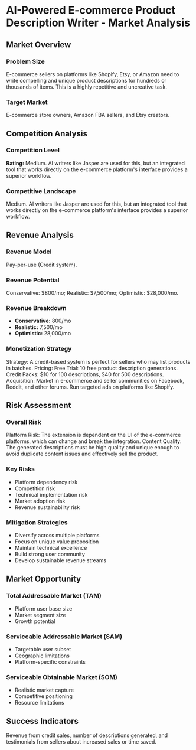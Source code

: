 # AI-Powered E-commerce Product Description Writer - Market Analysis

## Market Overview

### Problem Size
E-commerce sellers on platforms like Shopify, Etsy, or Amazon need to write compelling and unique product descriptions for hundreds or thousands of items. This is a highly repetitive and uncreative task.

### Target Market
E-commerce store owners, Amazon FBA sellers, and Etsy creators.

## Competition Analysis

### Competition Level
**Rating:** Medium. AI writers like Jasper are used for this, but an integrated tool that works directly on the e-commerce platform's interface provides a superior workflow.

### Competitive Landscape
Medium. AI writers like Jasper are used for this, but an integrated tool that works directly on the e-commerce platform's interface provides a superior workflow.

## Revenue Analysis

### Revenue Model
Pay-per-use (Credit system).

### Revenue Potential
Conservative: $800/mo; Realistic: $7,500/mo; Optimistic: $28,000/mo.

### Revenue Breakdown
- **Conservative:** 800/mo
- **Realistic:** 7,500/mo
- **Optimistic:** 28,000/mo

### Monetization Strategy
Strategy: A credit-based system is perfect for sellers who may list products in batches. Pricing: Free Trial: 10 free product description generations. Credit Packs: $10 for 100 descriptions, $40 for 500 descriptions. Acquisition: Market in e-commerce and seller communities on Facebook, Reddit, and other forums. Run targeted ads on platforms like Shopify.

## Risk Assessment

### Overall Risk
Platform Risk: The extension is dependent on the UI of the e-commerce platforms, which can change and break the integration. Content Quality: The generated descriptions must be high quality and unique enough to avoid duplicate content issues and effectively sell the product.

### Key Risks
- Platform dependency risk
- Competition risk
- Technical implementation risk
- Market adoption risk
- Revenue sustainability risk

### Mitigation Strategies
- Diversify across multiple platforms
- Focus on unique value proposition
- Maintain technical excellence
- Build strong user community
- Develop sustainable revenue streams

## Market Opportunity

### Total Addressable Market (TAM)
- Platform user base size
- Market segment size
- Growth potential

### Serviceable Addressable Market (SAM)
- Targetable user subset
- Geographic limitations
- Platform-specific constraints

### Serviceable Obtainable Market (SOM)
- Realistic market capture
- Competitive positioning
- Resource limitations

## Success Indicators
Revenue from credit sales, number of descriptions generated, and testimonials from sellers about increased sales or time saved.

